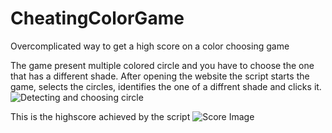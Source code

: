 # CheatingColorGame
Overcomplicated way to get a high score on a color choosing game

The game present multiple colored circle and you have to choose the one that has a different shade.
After opening the website the script starts the game, selects the circles, identifies the one of a diffrent shade and clicks it.
![Detecting and choosing circle](https://github.com/TommasoGhilardi/CheatingColorGame/Selection_circles.jpg?raw=true "Circles Identification")


This is the highscore achieved by the script
![Score Image](https://github.com/TommasoGhilardi/CheatingColorGame/Score.jpg?raw=true "Reached Score")
